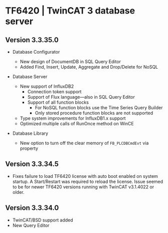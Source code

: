 # TF6420 | TwinCAT 3 database server

## Version 3.3.35.0

- Database Configurator
    - New design of DocumentDB in SQL Query Editor
    - Added Find, Insert, Update, Aggregate and Drop/Delete for NoSQL
- Database Server
    - New support of InfluxDB2
        - Connection token support
        - Support of Flux language—also in SQL Query Editor
        - Support of all function blocks
            - For NoSQL function blocks use the Time Series Query Builder
            - Only stored procedure function blocks are not supported
    - Type system improvements for InfluxDB1.x support
    - Optimized multiple calls of RunOnce method on WinCE

- Database Library
    - New option to turn off the clear memory of `FB_PLCDBCmdEvt` via property

## Version 3.3.34.5

- Fixes failure to load TF6420 license with auto boot enabled on system startup. A Start/Restart was required to reload the license. Issue seemed to be for newer TF6420 versions running with TwinCAT v3.1.4022 or older.

## Version 3.3.34.0

- TwinCAT/BSD support added
- New Query Editor
